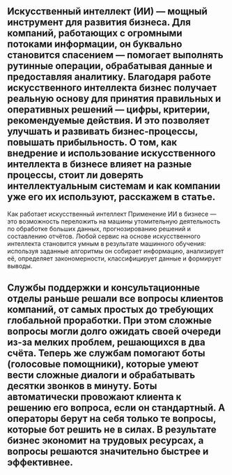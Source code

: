 ## Искусственный интеллект (ИИ) — мощный инструмент для развития бизнеса. Для компаний, работающих с огромными потоками информации, он буквально становится спасением — помогает выполнять рутинные операции, обрабатывая данные и предоставляя аналитику. Благодаря работе искусственного интеллекта бизнес получает реальную основу для принятия правильных и оперативных решений — цифры, критерии, рекомендуемые действия. И это позволяет улучшать и развивать бизнес-процессы, повышать прибыльность. О том, как внедрение и использование искусственного интеллекта в бизнесе влияет на разные процессы, стоит ли доверять интеллектуальным системам и как компании уже его их используют, расскажем в статье.

Как работает искусственный интеллект
Применение ИИ в бизнесе — это возможность переложить на машины утомительную деятельность по обработке больших данных, прогнозированию решений и составлению отчётов. Любой сервис на основе искусственного интеллекта становится умным в результате машинного обучения: используя заданные алгоритмы он собирает информацию, анализирует её, определяет закономерности, классифицирует данные и формирует выводы. 
## Службы поддержки и консультационные отделы раньше решали все вопросы клиентов компаний, от самых простых до требующих глобальной проработки. При этом сложные вопросы могли долго ожидать своей очереди из-за мелких проблем, решающихся в два счёта. Теперь же службам помогают боты (голосовые помощники), которые умеют вести сложные диалоги и обрабатывать десятки звонков в минуту. Боты автоматически провожают клиента к решению его вопроса, если он стандартный. А операторы берут на себя только те вопросы, которые бот решить не в силах. В результате бизнес экономит на трудовых ресурсах, а вопросы решаются значительно быстрее и эффективнее. 
